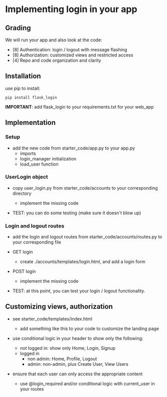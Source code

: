 <!-- https://docs.google.com/document/d/1MIbHXfZYczmQrDQaN9bNHBA94PdQBPlyv8RwPohub3k/edit?tab=t.0  -->

# Implementing login in your app

## Grading

We will run your app and also look at the code:

* [8] Authentication: login / logout with message flashing
* [8] Authorization: customized views and restricted access
* [4] Repo and code organization and clarity

## Installation

use pip to install:
```
pip install flask_login
```
**IMPORTANT**: add flask_login to your requirements.txt for your web_app

## Implementation

### Setup

* add the new code from starter_code/app.py to your app.py
    - imports
    - login_manager initialization
    - load_user function

### UserLogin object

* copy user_login.py from starter_code/accounts to your corresponding directory
    - implement the missing code

* TEST: you can do some testing (make sure it doesn't blow up)

### Login and logout routes

* add the login and logout routes from starter_code/accounts/routes.py to your corresponding file
* GET login
    - create ./accounts/templates/login.html, and add a login form
* POST login
    - implement the  missing code

* TEST: at this point, you can test your login / logout functionality.

## Customizing views, authorization

* see starter_code/templates/index.html
    - add something like this to your code to customize the landing page

* use conditional logic in your header to show only the following:
    - not logged in: show only Home, Login, Signup
    - logged in 
        * non admin: Home, Profile, Logout
        * admin: non-admin, plus Create User, View Users

* ensure that each user can only access the appropriate content
    - use @login_required and/or conditional logic with current_user in your routes